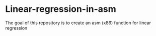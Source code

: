 # Linear-regression-in-asm
The goal of this repository is to create an asm (x86) function for linear regression

